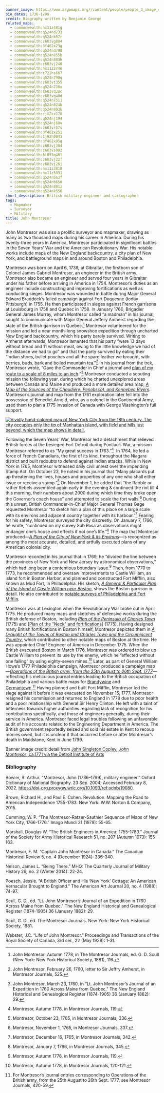 ```yaml
---
banner_image: https://www.argomaps.org//content/people/people_3_image_compress_100.jpg
bio_dates: 1736-1799
credit: Biography written by Benjamin George
related_maps:
  - commonwealth:hx11z481g
  - commonwealth:q524nd733
  - commonwealth:q524nk57r
  - commonwealth:z603vg884
  - commonwealth:3f462x23g
  - commonwealth:q524nd708
  - commonwealth:q524n855b
  - commonwealth:q524n883h
  - commonwealth:z603vj240
  - commonwealth:hx11z274n
  - commonwealth:t722hs667
  - commonwealth:q524n790q
  - commonwealth:z603vt355
  - commonwealth:q524n736x
  - commonwealth:z603vq38c
  - commonwealth:z603vq40d
  - commonwealth:q524n7511
  - commonwealth:q524n824b
  - commonwealth:q524n803k
  - commonwealth:cj82kx178
  - commonwealth:q524nj194
  - commonwealth:q524nj60v
  - commonwealth:z603vr57s
  - commonwealth:3f462x251
  - commonwealth:1j92h0041
  - commonwealth:3f462x95q
  - commonwealth:z603vj304
  - commonwealth:z603vs082
  - commonwealth:6t053q461
  - commonwealth:z603vj22f
  - commonwealth:z603vj26j
  - commonwealth:hx11z3818
  - commonwealth:hx11z5331
  - commonwealth:q524nb63f
  - commonwealth:q524nb650
  - commonwealth:q524n881z
  - commonwealth:q524nk556
short_description: British military engineer and cartographer
tags:
  - Mapmaker
  - Surveyor
  - Military
title: John Montresor
---
```

John Montresor was also a prolific surveyor and mapmaker, drawing as many as two thousand maps during his career in America. During his twenty-three years in America, Montresor participated in significant battles in the Seven Years’ War and the American Revolutionary War. His notable works include maps of the New England backcountry, a city plan of New York, and battleground maps in and around Boston and Philadelphia.

Montresor was born on April 6, 1736, at Gibraltar, the firstborn son of Colonel James Gabriel Montresor, an engineer in the British army. Montresor also became an engineer and served four years in Gibraltar under his father before arriving in America in 1754. Montresor’s duties as an engineer include constructing and improving fortifications as well as conducting sieges. Montresor was wounded in battle during Major General Edward Braddock’s failed campaign against Fort Duquesne (today Pittsburgh) in 1755. He then participated in sieges against French garrisons at Louisbourg in 1758 and Quebec in 1759. In January 1760, Brigadier General James Murray, whom Montresor called “a madman” in his journal, sought to communicate with Major General Jeffery Amherst regarding the state of the British garrison in Quebec.[^1] Montresor volunteered for the mission and led a near month-long snowshoe expedition through uncharted New England backcountry, which his party barely survived. Writing to Amherst afterwards, Montresor lamented that his party “were 13 days without bread and 11 without meat, owing to the little knowledge we had of the distance we had to go” and that the party survived by eating their “Indian shoes, bullet pouches and all the spare leather we brought, with berries, buds, bark and boiled mountain tea.”[^2] In his journal from the trek, Montresor wrote, “Gave the Commander in Chief a journal and [plan of my route to a scale of 8 miles to an inch](/maps/commonwealth:q524nj194).”[^3] Montresor conducted a scouting mission the following year, during which he charted unexplored areas between Canada and Maine and produced a more detailed area map, [_A Map of the Sources of the Chaudière, Penobscot, and Kennebec Rivers_](/maps/commonwealth:q524n7511). Montresor’s journal and map from the 1761 exploration later fell into the possession of Benedict Arnold, who, as a colonel in the Continental Army, used them to plan a 1775 invasion of Canada with George Washington’s full support.

[![Vividly hand-colored map of New York City from the 18th century. The city occupies only the tip of Manhattan island, with field and hills just beyond, which the map shows in detail.](https://iiif.digitalcommonwealth.org/iiif/2/commonwealth:z603vs09b/full/663,/0/default.jpg "1775 map \"A plan of the city of New-York & its environs\", based off of his Montrésor's 1766 survey work.")](/maps/commonwealth:z603vs082/)

Following the Seven Years’ War, Montresor led a detachment that relieved British forces at the besieged Fort Detroit during Pontiac’s War, a mission Montresor referred to as “My great success in 1763.”[^4]  In 1764, he led a force of French Canadians, the first of its kind, throughout the Niagara district and built redoubts to defend against Indian attacks. While in New York in 1765, Montresor witnessed daily civil unrest over the impending Stamp Act. On October 23, he noted in his journal that “Many placards put up threatening the lives, houses and properties of any one who shall either issue or receive a stamp.”[^5] On November 1, he added that “the Rabble or rather Rebels assembled again early in the evening & continued the riot till 4 this morning, their numbers about 2000 during which time they broke open the Governor’s coach house” and attempted to scale the fort walls.[^6] During this unrest, British Commander-in-Chief Major General Thomas Gage requested Montresor “to sketch him a plan of this place on a large scale with its environs and adjacent country together with its harbour.”[^7] Fearing for his safety, Montresor surveyed the city discreetly. On January 7, 1766, he wrote, “continued on my survey Sub Rosa as observations might endanger one’s house and effects if not one’s life.”[^8] The map that Montresor produced—[_A Plan of the City of New-York & its Environs_](/maps/commonwealth:z603vs082)—is recognized as among the most accurate, detailed, and artfully executed plans of any American colonial city.

Montresor recorded in his journal that in 1769, he “divided the line between the provinces of New York and New Jersey by astronomical observations,” which had long been a contentious boundary issue.[^9] Then, from 1770 to 1773, he recommended and oversaw improvements to Castle William, an island fort in Boston Harbor, and planned and constructed Fort Mifflin, also known as Mud Fort, in Philadelphia. His sketch, [_A General & Particular Plan of the Island of Castle William near Boston_](/maps/commonwealth:t722hs667), shows the Boston garrison in detail. He also contributed to [notable surveys of Philadelphia and Fort Mifflin](/maps/commonwealth:q524nk556).

Montresor was at Lexington when the Revolutionary War broke out in April 1775. He produced many maps and sketches of defensive works during the British defense of Boston, including [_Plan of the Peninsula of Charles Town_](/maps/commonwealth:z603vj26j) (1775) and [\[Plan of the "Neck" and fortifications\]](/maps/commonwealth:z603vj22f) (1775). Having designed many British fortifications in Boston himself, Montresor depicted them in _[A Draught of the Towns of Boston and Charles Town and the Circumjacent Country](/maps/commonwealth:z603vj240)_, which contributed to other notable maps of Boston at the time. He was appointed Chief Engineer of America in December 1775. When the British evacuated Boston in March 1776, Montresor was ordered to blow up Castle William to prevent its use by the enemy, which he “effected without one failing” by using eighty-seven mines.[^10] Later, as part of General William Howe’s 1777 Philadelphia campaign, Montresor produced a campaign map—[_Operations of the British army, from the 25th August to 26th Sept. 1777_](/maps/commonwealth:q524n803k)—reflecting his meticulous journal entries leading to the British occupation of Philadelphia and various battle maps for [Brandywine](/maps/commonwealth:q524nd733) and [Germantown](/maps/commonwealth:q524nb650).[^11] Having planned and built Fort Mifflin, Montresor led the siege against it before it was evacuated on November 15, 1777. Montresor resigned his commission and returned to England in 1778 due to poor health and a poor relationship with General Sir Henry Clinton. He left with a taint of bitterness towards higher authorities regarding lack of recognition for his contributions specifically, and those of engineers generally, during their service in America. Montresor faced legal troubles following an unfavorable audit of his accounts related to the Engineering Department in America. The British government reportedly seized and sold his estate in Kent to recoup monies owed, but it is unclear if that occurred before or after Montresor’s death in Maidstone, Kent in June 1799.

Banner image credit: detail from [John Singleton Copley, _John Montresor_, ca.1771 via the Detroit Institute of Arts](https://dia.org/collection/john-montresor-41296)

[^1]: John Montresor, Autumn 1778, in The Montresor Journals, ed. G. D. Scull (New York: New York Historical Society, 1881), 116.

[^2]: John Montresor, February 26, 1760, letter to Sir Jeffry Amherst, in Montresor Journals, 525.

[^3]: John Montresor, March 23, 1760, in “Lt. John Montresor’s Journal of an Expedition in 1760 Across Maine from Quebec,” The New England Historical and Genealogical Register (1874-1905) 36 (January 1882): 29.

[^4]: Montresor, Autumn 1778, in Montresor Journals, 119.

[^5]: Montresor, October 23, 1765, in Montresor Journals, 336.

[^6]: Montresor, November 1, 1765, in Montresor Journals, 337.

[^7]: Montresor, December 16, 1765, in Montresor Journals, 342.

[^8]: Montresor, January 7, 1766, in Montresor Journals, 345.

[^9]: Montresor, Autumn 1778, in Montresor Journals, 119.

[^10]: Montresor, Autumn 1778, in Montresor Journals, 120-121.

[^11]: For Montresor’s journal entries corresponding to Operations of the British army, from the 25th August to 26th Sept. 1777, see Montresor Journals, 420-59.

### Bibliography

Bowler, R. Arthur. "Montresor, John (1736–1799), military engineer." Oxford Dictionary of National Biography. 23 Sep. 2004; Accessed February 8, 2022. https://doi-org.proxygw.wrlc.org/10.1093/ref:odnb/19080.

Brown, Richard H., and Paul E. Cohen. Revolution: Mapping the Road to American Independence 1755-1783. New York: W.W. Norton & Company, 2015.

Cumming, W. P. “The Montresor-Ratzer-Sauthier Sequence of Maps of New York City, 1766-1776.” Imago Mundi 31 (1979): 55-65.

Marshall, Douglas W. “The British Engineers in America: 1755-1783.” Journal of the Society for Army Historical Research 51, no. 207 (Autumn 1973): 155-163.

Montrésor, F. M. “Captain John Montrésor in Canada.” The Canadian Historical Review 5, no. 4 (December 1924): 336-340.

Nelson, James L. “Being There.” MHQ: The Quarterly Journal of Military History 26, no. 2 (Winter 2014): 22-24.

Poesch, Jessie. “A British Officer and His ‘New York’ Cottage: An American Vernacular Brought to England.” The American Art Journal 20, no. 4 (1988): 74-97.

Scull, G. D., ed. “Lt. John Montresor’s Journal of an Expedition in 1760 Across Maine from Quebec." The New England Historical and Genealogical Register (1874-1905) 36 (January 1882): 29.

Scull, G. D., ed. The Montresor Journals. New York: New York Historical Society, 1881.

Webster, J.C. “Life of John Montresor.” Proceedings and Transactions of the Royal Society of Canada, 3rd ser., 22 (May 1928): 1-31.
